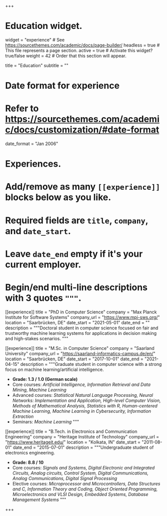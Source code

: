 +++
# Education widget.
widget = "experience"  # See https://sourcethemes.com/academic/docs/page-builder/
headless = true  # This file represents a page section.
active = true  # Activate this widget? true/false
weight = 42  # Order that this section will appear.

title = "Education"
subtitle = ""

# Date format for experience
#   Refer to https://sourcethemes.com/academic/docs/customization/#date-format
date_format = "Jan 2006"

# Experiences.
#   Add/remove as many `[[experience]]` blocks below as you like.
#   Required fields are `title`, `company`, and `date_start`.
#   Leave `date_end` empty if it's your current employer.
#   Begin/end multi-line descriptions with 3 quotes `"""`.


[[experience]]
  title = "PhD in Computer Science"
  company = "Max Planck Institute for Software Systems"
  company_url = "https://www.mpi-sws.org/"
  location = "Saarbrücken, DE"
  date_start = "2021-05-01"
  date_end = ""
  description = """Doctoral student in computer science focused on fair and trustworthy machine learning systems for applications in decision making and high-stakes scenarios.
   """


[[experience]]
  title = "M.Sc. in Computer Science"
  company = "Saarland University"
  company_url = "https://saarland-informatics-campus.de/en/"
  location = "Saarbrücken, DE"
  date_start = "2017-10-01"
  date_end = "2021-04-15"
  description = """Graduate student in computer science with a strong focus on machine learning/artificial intelligence. 
   * <b>Grade: 1.3 / 1.0 (German scale)</b>
   * Core courses: <i>Artificial Intelligence, Information Retrieval and Data Mining, Machine Learning</i>
   * Advanced courses: <i>Statistical Natural Language Processing, Neural Networks: Implementation and Application, High-level Computer Vision, Methods of Mathematical Analysis, Statistics with R, Human-centered Machine Learning, Machine Learning in Cybersecurity, Information Extraction</i>
   * Seminars: <i>Machine Learning</i> 
   """

[[experience]]
  title = "B.Tech. in Electronics and Communication Engineering"
  company = "Heritage Institute of Technology"
  company_url = "https://www.heritageit.edu/"
  location = "Kolkata, IN"
  date_start = "2011-08-01"
  date_end = "2015-07-01"
  description = """Undergraduate student of electronics engineering.
   * <b>Grade: 8.8 / 10</b>
   * Core courses: <i>Signals and Systems, Digital Electronic and Integrated Circuits, Analog circuits,  Control System,  Digital Communications, Analog Communications, Digital Signal Processing</i>
   * Elective courses: <i>Microprocessor and Microcontrollers, Data Structures and C, Information Theory and Coding, Object Oriented Programming, Microelectronics and VLSI Design, Embedded Systems, Database Management Systems</i>
  """

+++

